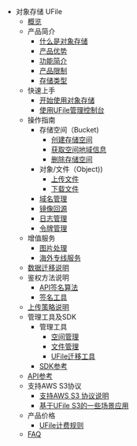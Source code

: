 * 对象存储 UFile
    * [概览](storage_cdn/ufile/overview)
    * 产品简介
        * [什么是对象存储](storage_cdn/ufile/introduction/concept)
        * [产品优势](storage_cdn/ufile/introduction/advantages)
        * [功能简介](storage_cdn/ufile/introduction/functions)
        * [产品限制](storage_cdn/ufile/introduction/limit)
        * [存储类型](storage_cdn/ufile/introduction/storage_type)
    * 快速上手
        * [开始使用对象存储](storage_cdn/ufile/quick/quick_start)
        * [使用UFile管理控制台](storage_cdn/ufile/quick/console)
    * 操作指南
        * 存储空间（Bucket)
            * [创建存储空间](storage_cdn/ufile/guide/bucket/devguide)
            * [获取空间地域信息](storage_cdn/ufile/guide/bucket/describe)
            * [删除存储空间](storage_cdn/ufile/guide/bucket/delete)
        * 对象/文件（Object))
            * [上传文件](storage_cdn/ufile/guide/file/put)
            * [下载文件](storage_cdn/ufile/guide/file/download)
        * [域名管理](storage_cdn/ufile/guide/domain)
        * [镜像回源](storage_cdn/ufile/guide/mirror)
        * [日志管理](storage_cdn/ufile/guide/logging)
        * [令牌管理](storage_cdn/ufile/guide/token)
    * 增值服务
        * [图片处理](storage_cdn/ufile/service/pic)
        * [海外专线服务](storage_cdn/ufile/service/overseas)
    * [数据迁移说明](storage_cdn/ufile/remove)
    * 鉴权方法说明
        * [API签名算法](storage_cdn/ufile/api/authorization)
        * [签名工具](storage_cdn/ufile/api/authorization-tool)
    * [上传策略说明](storage_cdn/ufile/putpolicy)
    * 管理工具及SDK
        * 管理工具
            * [空间管理](storage_cdn/ufile/tools/tools/tools_bcket)
            * [文件管理](storage_cdn/ufile/tools/tools/tools_file)
            * [UFile迁移工具](storage_cdn/ufile/tools/tools/ufile_import)
        * [SDK参考](storage_cdn/ufile/tools/sdk)
    * [API参考](storage_cdn/ufile/api_reference)
    * 支持AWS S3协议
        * [支持AWS S3 协议说明](storage_cdn/ufile/s3/s3_introduction)
        * [基于UFile S3的一些场景应用](storage_cdn/ufile/s3/s3_application)
    * 产品价格
        * [UFile计费规则](storage_cdn/ufile/bill/new)
    * [FAQ](storage_cdn/ufile/faq)
    
    
    
        

